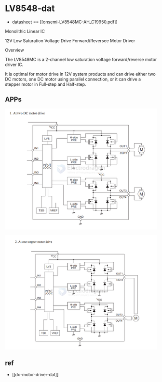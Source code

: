 
# LV8548-dat

- datasheet == [[onsemi-LV8548MC-AH_C19950.pdf]]


Monolithic Linear IC

12V Low Saturation Voltage Drive Forward/Reversee Motor Driver

Overview

The LV8548MC is a 2-channel low saturation voltage forward/reverse motor driver IC. 

It is optimal for motor drive in 12V system products and can drive either two DC motors, one DC motor using parallel connection, or it can drive a stepper motor in Full-step and Half-step.


## APPs 

![](2025-05-04-14-30-57.png)


![](2025-05-04-14-31-23.png)


## ref 

- [[dc-motor-driver-dat]]